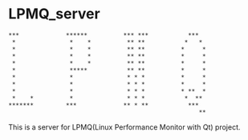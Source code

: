 # LPMQ_server

    ***             ******          *** ***           ***   
     *               *    *          ** **           *   *  
     *               *    *          ** **          *     * 
     *               *    *          ** **          *     * 
     *               *    *          ** **          *     * 
     *               *****           ** **          *     * 
     *               *               * * *          *     * 
     *               *               * * *          *     * 
     *               *               * * *          * **  * 
     *    *          *               * * *           *  **  
    *******         ***             ** * **           ***   
                                                         ** 
                                                         


This is a server for LPMQ(Linux Performance Monitor with Qt) project.
